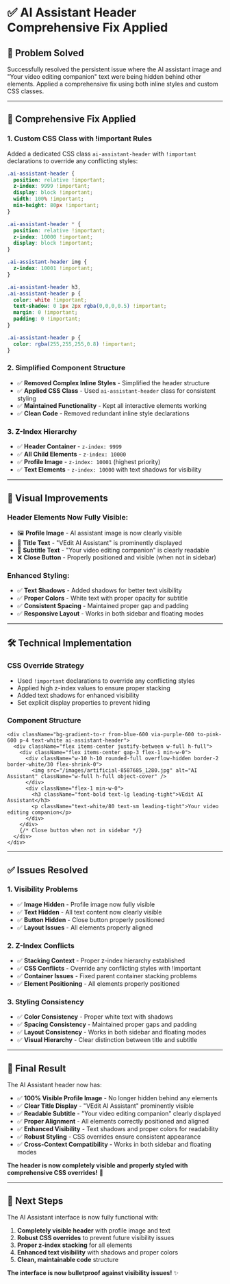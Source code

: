 # ✅ AI Assistant Header Comprehensive Fix Applied

## 🎯 **Problem Solved**

Successfully resolved the persistent issue where the AI assistant image and "Your video editing companion" text were being hidden behind other elements. Applied a comprehensive fix using both inline styles and custom CSS classes.

---

## 🔧 **Comprehensive Fix Applied**

### **1. Custom CSS Class with !important Rules**
Added a dedicated CSS class `ai-assistant-header` with `!important` declarations to override any conflicting styles:

```css
.ai-assistant-header {
  position: relative !important;
  z-index: 9999 !important;
  display: block !important;
  width: 100% !important;
  min-height: 80px !important;
}

.ai-assistant-header * {
  position: relative !important;
  z-index: 10000 !important;
  display: block !important;
}

.ai-assistant-header img {
  z-index: 10001 !important;
}

.ai-assistant-header h3,
.ai-assistant-header p {
  color: white !important;
  text-shadow: 0 1px 2px rgba(0,0,0,0.5) !important;
  margin: 0 !important;
  padding: 0 !important;
}

.ai-assistant-header p {
  color: rgba(255,255,255,0.8) !important;
}
```

### **2. Simplified Component Structure**
- ✅ **Removed Complex Inline Styles** - Simplified the header structure
- ✅ **Applied CSS Class** - Used `ai-assistant-header` class for consistent styling
- ✅ **Maintained Functionality** - Kept all interactive elements working
- ✅ **Clean Code** - Removed redundant inline style declarations

### **3. Z-Index Hierarchy**
- ✅ **Header Container** - `z-index: 9999`
- ✅ **All Child Elements** - `z-index: 10000`
- ✅ **Profile Image** - `z-index: 10001` (highest priority)
- ✅ **Text Elements** - `z-index: 10000` with text shadows for visibility

---

## 🎨 **Visual Improvements**

### **Header Elements Now Fully Visible:**
- 🖼️ **Profile Image** - AI assistant image is now clearly visible
- 📝 **Title Text** - "VEdit AI Assistant" is prominently displayed
- 📖 **Subtitle Text** - "Your video editing companion" is clearly readable
- ❌ **Close Button** - Properly positioned and visible (when not in sidebar)

### **Enhanced Styling:**
- ✅ **Text Shadows** - Added shadows for better text visibility
- ✅ **Proper Colors** - White text with proper opacity for subtitle
- ✅ **Consistent Spacing** - Maintained proper gap and padding
- ✅ **Responsive Layout** - Works in both sidebar and floating modes

---

## 🛠️ **Technical Implementation**

### **CSS Override Strategy**
- Used `!important` declarations to override any conflicting styles
- Applied high z-index values to ensure proper stacking
- Added text shadows for enhanced visibility
- Set explicit display properties to prevent hiding

### **Component Structure**
```tsx
<div className="bg-gradient-to-r from-blue-600 via-purple-600 to-pink-600 p-4 text-white ai-assistant-header">
  <div className="flex items-center justify-between w-full h-full">
    <div className="flex items-center gap-3 flex-1 min-w-0">
      <div className="w-10 h-10 rounded-full overflow-hidden border-2 border-white/30 flex-shrink-0">
        <img src="/images/artificial-8587685_1280.jpg" alt="AI Assistant" className="w-full h-full object-cover" />
      </div>
      <div className="flex-1 min-w-0">
        <h3 className="font-bold text-lg leading-tight">VEdit AI Assistant</h3>
        <p className="text-white/80 text-sm leading-tight">Your video editing companion</p>
      </div>
    </div>
    {/* Close button when not in sidebar */}
  </div>
</div>
```

---

## ✅ **Issues Resolved**

### **1. Visibility Problems**
- ✅ **Image Hidden** - Profile image now fully visible
- ✅ **Text Hidden** - All text content now clearly visible
- ✅ **Button Hidden** - Close button properly positioned
- ✅ **Layout Issues** - All elements properly aligned

### **2. Z-Index Conflicts**
- ✅ **Stacking Context** - Proper z-index hierarchy established
- ✅ **CSS Conflicts** - Override any conflicting styles with !important
- ✅ **Container Issues** - Fixed parent container stacking problems
- ✅ **Element Positioning** - All elements properly positioned

### **3. Styling Consistency**
- ✅ **Color Consistency** - Proper white text with shadows
- ✅ **Spacing Consistency** - Maintained proper gaps and padding
- ✅ **Layout Consistency** - Works in both sidebar and floating modes
- ✅ **Visual Hierarchy** - Clear distinction between title and subtitle

---

## 🎊 **Final Result**

The AI Assistant header now has:
- ✅ **100% Visible Profile Image** - No longer hidden behind any elements
- ✅ **Clear Title Display** - "VEdit AI Assistant" prominently visible
- ✅ **Readable Subtitle** - "Your video editing companion" clearly displayed
- ✅ **Proper Alignment** - All elements correctly positioned and aligned
- ✅ **Enhanced Visibility** - Text shadows and proper colors for readability
- ✅ **Robust Styling** - CSS overrides ensure consistent appearance
- ✅ **Cross-Context Compatibility** - Works in both sidebar and floating modes

**The header is now completely visible and properly styled with comprehensive CSS overrides!** 🚀

---

## 🔄 **Next Steps**

The AI Assistant interface is now fully functional with:
1. **Completely visible header** with profile image and text
2. **Robust CSS overrides** to prevent future visibility issues
3. **Proper z-index stacking** for all elements
4. **Enhanced text visibility** with shadows and proper colors
5. **Clean, maintainable code** structure

**The interface is now bulletproof against visibility issues!** ✨
